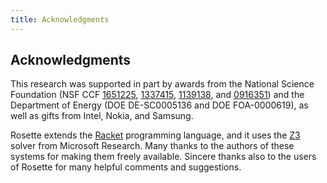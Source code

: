 ```yaml
---
title: Acknowledgments
---
```


## Acknowledgments  

This research was supported in part by awards from the National Science
Foundation (NSF CCF [1651225][], [1337415][], [1139138][], and [0916351][]) and
the Department of Energy (DOE DE-SC0005136 and DOE FOA-0000619), as
well as gifts from Intel, Nokia, and Samsung.

Rosette extends the [Racket](http://racket-lang.org/) programming
language, and it uses the [Z3](https://github.com/Z3Prover/z3) solver
from Microsoft Research. Many thanks to the authors of these systems
for making them freely available. Sincere thanks also to the users of
Rosette for many helpful comments and suggestions.

[0916351]: https://www.nsf.gov/awardsearch/showAward?AWD_ID=0916351
[1139138]: https://www.nsf.gov/awardsearch/showAward?AWD_ID=1139138
[1337415]: https://www.nsf.gov/awardsearch/showAward?AWD_ID=1337415
[1651225]: https://www.nsf.gov/awardsearch/showAward?AWD_ID=1651225
